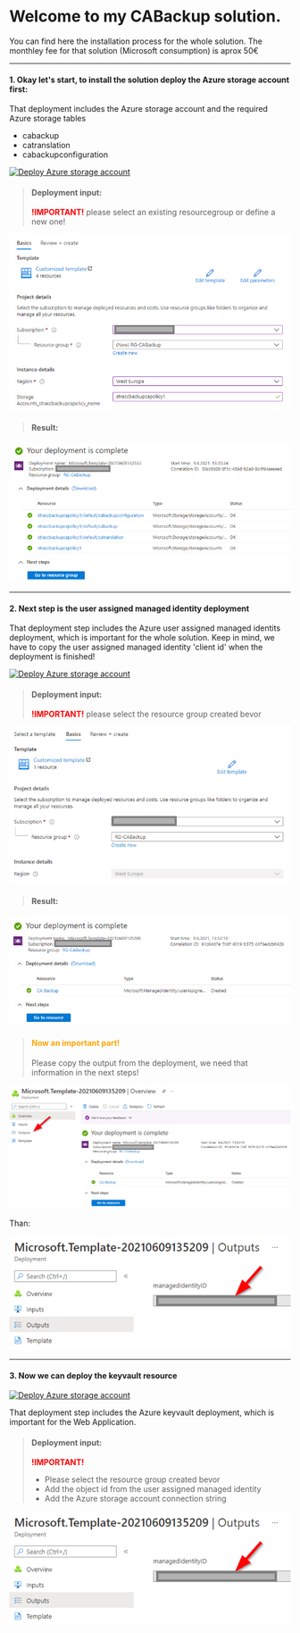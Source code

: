 # Welcome to my CABackup solution.
You can find here the installation process for the whole solution.
The monthley fee for that solution (Microsoft consumption) is aprox 50€

<hr/>

#### 1. Okay let's start, to install the solution deploy the Azure storage account first:

That deployment includes the Azure storage account and the required Azure storage tables
* cabackup
* catranslation
* cabackupconfiguration

[![Deploy Azure storage account](https://aka.ms/deploytoazurebutton)](https://portal.azure.com/#create/Microsoft.Template/uri/https%3A%2F%2Fraw.githubusercontent.com%2FLagler-Gruener%2FSol-CABackupDeploy%2Fmain%2FStorageAccount%2Fdeploystorageaccount.json)

> #### Deployment input:
> <b style='color:red'>!IMPORTANT!</b> please select an existing resourcegroup or define a new one!

![Deplyoment](./StorageAccount/images/storagedeployment.png)

> #### Result:

![Finished](./StorageAccount/images/finisheddeployment.png)

<hr/>

#### 2. Next step is the user assigned managed identity deployment

That deployment step includes the Azure user assigned managed identits deployment, which is important for the whole solution.
Keep in mind, we have to copy the user assigned managed identity 'client id' when the deployment is finished!

[![Deploy Azure storage account](https://aka.ms/deploytoazurebutton)](https://portal.azure.com/#create/Microsoft.Template/uri/https%3A%2F%2Fraw.githubusercontent.com%2FLagler-Gruener%2FSol-CABackupDeploy%2Fmain%2FAzureMI%2Fdeploymanagedidentity.json)

> #### Deployment input:
> <b style='color:red'>!IMPORTANT!</b> please select the resource group created bevor

![Deplyoment](./AzureMI/images/deploymanagedidentity.png)

> #### Result:

![Deplyoment](./AzureMI/images/finisheddeployment.png)

> #### <b style='color:orange'>Now an important part!</b>
> Please copy the output from the deployment, we need that information in the next steps!

![Deplyoment](./AzureMI/images/getmiidstep1.png)

Than:

![Deplyoment](./AzureMI/images/getmiidstep2.png)




<hr/>

#### 3. Now we can deploy the keyvault resource

[![Deploy Azure storage account](https://aka.ms/deploytoazurebutton)](https://portal.azure.com/#create/Microsoft.Template/uri/https%3A%2F%2Fraw.githubusercontent.com%2FLagler-Gruener%2FSol-CABackupDeploy%2Fmain%2FKeyVault%2Fdeploykeyvault.json)

That deployment step includes the Azure keyvault deployment, which is important for the Web Application.

> #### Deployment input:
> <b style='color:red'>!IMPORTANT!</b> <br/> 
> * Please select the resource group created bevor
> * Add the object id from the user assigned managed identity
> * Add the Azure storage account connection string

![Deplyoment](./AzureMI/images/getmiidstep2.png)